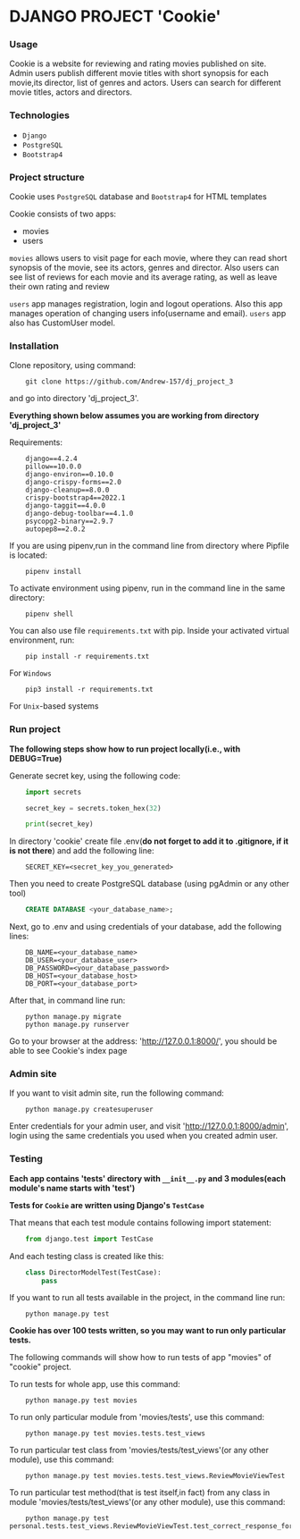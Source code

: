 # DJANGO PROJECT 'Cookie'

### Usage

Cookie is a website for reviewing and rating movies published on site. Admin users publish different movie titles with short synopsis for each movie,its director, list of genres and actors. Users can search for different movie titles, actors and directors.

### Technologies
* `Django`
* `PostgreSQL`
* `Bootstrap4`

### Project structure

Cookie uses `PostgreSQL` database and `Bootstrap4` for HTML templates

Cookie consists of two apps: 
- movies
- users

`movies` allows users to visit page for each movie, where they can read short synopsis of the movie,
see its actors, genres and director. Also users can see list of reviews for each movie and its average rating, as well as leave their own rating and review

`users` app manages registration, login and logout operations. Also this app manages operation of changing users info(username and email). `users` app also has CustomUser model.

### Installation

Clone repository, using command:
```
    git clone https://github.com/Andrew-157/dj_project_3
```
and go into directory 'dj_project_3'.

**Everything shown below assumes you are working from directory 'dj_project_3'**

Requirements:
```
    django==4.2.4
    pillow==10.0.0
    django-environ==0.10.0
    django-crispy-forms==2.0
    django-cleanup==8.0.0
    crispy-bootstrap4==2022.1
    django-taggit==4.0.0
    django-debug-toolbar==4.1.0
    psycopg2-binary==2.9.7
    autopep8==2.0.2
```

If you are using pipenv,run in the command line from directory where Pipfile is located:
```
    pipenv install
```

To activate environment using pipenv, run in the command line in the same directory:
```
    pipenv shell
```

You can also use file `requirements.txt` with pip.
Inside your activated virtual environment, run:
```
    pip install -r requirements.txt
```
For `Windows`
```
    pip3 install -r requirements.txt
```
For `Unix`-based systems

### Run project

**The following steps show how to run project locally(i.e., with DEBUG=True)**

Generate secret key, using the following code:
```python
    import secrets

    secret_key = secrets.token_hex(32)

    print(secret_key)
```

In directory 'cookie' create file .env(**do not forget to add it to .gitignore, if it is not there**) and add the following line:
```
    SECRET_KEY=<secret_key_you_generated>
```

Then you need to create PostgreSQL database (using pgAdmin or any other tool)
```SQL
    CREATE DATABASE <your_database_name>;
```

Next, go to .env and using credentials of your database, add the following lines:
```
    DB_NAME=<your_database_name>
    DB_USER=<your_database_user>
    DB_PASSWORD=<your_database_password>
    DB_HOST=<your_database_host>
    DB_PORT=<your_database_port>
```

After that, in command line run:
```
    python manage.py migrate
    python manage.py runserver
```

Go to your browser at the address: 'http://127.0.0.1:8000/', you should be able to see Cookie's index page

### Admin site

If you want to visit admin site, run the following command:
```
    python manage.py createsuperuser
```

Enter credentials for your admin user, and visit 'http://127.0.0.1:8000/admin',
login using the same credentials you used when you created admin user.


### Testing

**Each app contains 'tests' directory with `__init__.py` and 3 modules(each module's name starts with 'test')**

**Tests for `Cookie` are written using Django's `TestCase`**

That means that each test module contains following import statement:
```python
    from django.test import TestCase
```
And each testing class is created like this:
```python
    class DirectorModelTest(TestCase):
        pass
```

If you want to run all tests available in the project, in the command line run:
```
    python manage.py test
```

**Cookie has over 100 tests written, so you may want to run only particular tests.**

The following commands will show how to run tests of app "movies" of "cookie" project.

To run tests for whole app, use this command:
```
    python manage.py test movies
```

To run only particular module from 'movies/tests', use this command:
```
    python manage.py test movies.tests.test_views
```

To run particular test class from 'movies/tests/test_views'(or any other module), use this command:
```
    python manage.py test movies.tests.test_views.ReviewMovieViewTest
```

To run particular test method(that is test itself,in fact) from any class in module 'movies/tests/test_views'(or any other module), use this command:
```
    python manage.py test personal.tests.test_views.ReviewMovieViewTest.test_correct_response_for_nonexistent_movie
```